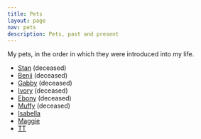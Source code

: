 ```yaml
---
title: Pets
layout: page
nav: pets
description: Pets, past and present
---
```


My pets, in the order in which they were introduced into my life.

* [Stan](/pets/stan) (deceased)
* [Benji](/pets/benji) (deceased)
* [Gabby](/pets/gabby) (deceased)
* [Ivory](/pets/ivory) (deceased)
* [Ebony](/pets/ebony) (deceased)
* [Muffy](/pets/muffy) (deceased)
* [Isabella](/pets/isabella)
* [Maggie](/pets/maggie)
* [TT](/pets/tt)

